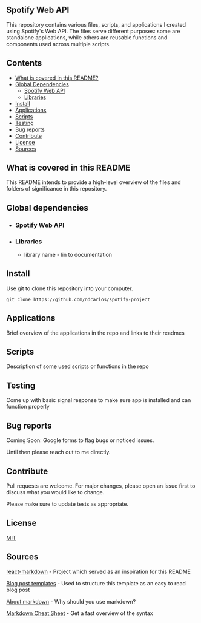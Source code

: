 ## Spotify Web API

This repository contains various files, scripts, and applications I created using Spotify's Web API. The files serve different purposes: some are standalone applications, while others are reusable functions and components used across multiple scripts.

## Contents

*   [What is covered in this README?](#what-is-covered-in-this-README)
*   [Global Dependencies](#getting-started)
    *   [Spotify Web API](#spotify-web-api)
    *   [Libraries](#libraries)
*   [Install](#install)
*   [Applications](#applications)
*   [Scripts](#scripts)
*   [Testing](#testing)
*   [Bug reports](#bug-reports)
*   [Contribute](#contribute)
*   [License](#license)
*   [Sources](#sources)

## What is covered in this README

This README intends to provide a high-level overview of the files and folders of significance in this repository. 

## Global dependencies
   * ### Spotify Web API
   * ### Libraries
      * library name - lin to documentation


## Install

Use git to clone this repository into your computer.

```
git clone https://github.com/ndcarlos/spotify-project
```


## Applications

Brief overview of the applications in the repo and links to their readmes


## Scripts 

Description of some used scripts or functions in the repo


## Testing

Come up with basic signal response to make sure app is installed and can function properly

## Bug reports

Coming Soon: Google forms to flag bugs or noticed issues.

Until then please reach out to me directly.

## Contribute

Pull requests are welcome. For major changes, please open an issue first to discuss what you would like to change.

Please make sure to update tests as appropriate.

## License
[MIT](https://choosealicense.com/licenses/mit/)

## Sources

[react-markdown][react-markdown] - Project which served as an inspiration for this README

[Blog post templates][blog-post-templates] - Used to structure this template as an easy to read blog post

[About markdown][about-markdown] - Why should you use markdown?

[Markdown Cheat Sheet][markdown-cheatsheet] - Get a fast overview of the syntax

[//]: # "Source definitions"
[react-markdown]: https://github.com/remarkjs/react-markdown "React-markdown project"
[blog-post-templates]: https://backlinko.com/hub/content/blog-post-templates "Backlinko blog post templates"
[about-markdown]: https://www.markdownguide.org/getting-started/ "Introduction to markdown"
[markdown-cheatsheet]: https://www.markdownguide.org/cheat-sheet/ "Markdown Cheat Sheet"

